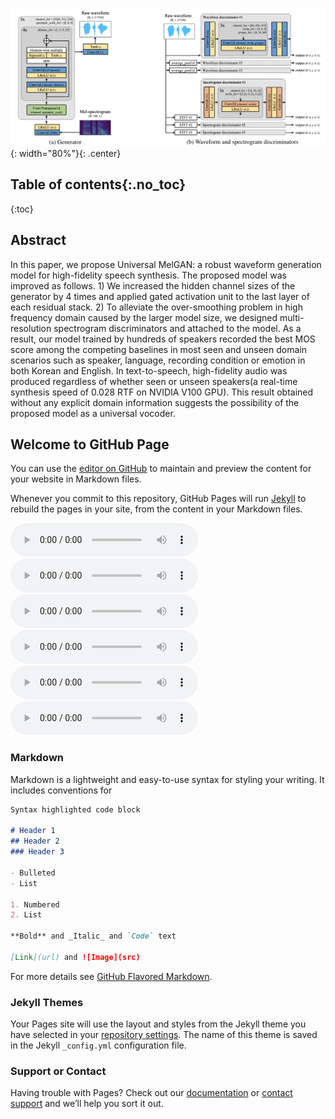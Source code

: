 ![Image](figure1.png){: width="80%"}{: .center}

## Table of contents{:.no_toc}
{:toc}

## Abstract
In this paper, we propose Universal MelGAN: a robust waveform generation model for high-fidelity speech synthesis. The proposed model was improved as follows. 1) We increased the hidden channel sizes of the generator by 4 times and applied gated activation unit to the last layer of each residual stack. 2) To alleviate the over-smoothing problem in high frequency domain caused by the larger model size, we designed multi-resolution spectrogram discriminators and attached to the model. As a result, our model trained by hundreds of speakers recorded the best MOS score among the competing baselines in most seen and unseen domain scenarios such as speaker, language, recording condition or emotion in both Korean and English. In text-to-speech, high-fidelity audio was produced regardless of whether seen or unseen speakers(a real-time synthesis speed of 0.028 RTF on NVIDIA V100 GPU). This result obtained without any explicit domain information suggests the possibility of the proposed model as a universal vocoder.


## Welcome to GitHub Page

You can use the [editor on GitHub](https://github.com/kallavinka8045/icassp2021/edit/gh-pages/index.md) to maintain and preview the content for your website in Markdown files.

Whenever you commit to this repository, GitHub Pages will run [Jekyll](https://jekyllrb.com/) to rebuild the pages in your site, from the content in your Markdown files.

<tr>
  <td><audio controls ><source src="wav_for_mos/eng/wavernn/eng_seen_single/LJ021-0045.wav" type="audio/wav"></audio></td>
  <td><audio controls ><source src="wav_for_mos/eng/wavernn/eng_seen_single/LJ021-0045.wav" type="audio/wav"></audio></td>
  <td><audio controls ><source src="wav_for_mos/eng/wavernn/eng_seen_single/LJ021-0045.wav" type="audio/wav"></audio></td>
  <td><audio controls ><source src="wav_for_mos/eng/wavernn/eng_seen_single/LJ021-0045.wav" type="audio/wav"></audio></td>
  <td><audio controls ><source src="wav_for_mos/eng/wavernn/eng_seen_single/LJ021-0045.wav" type="audio/wav"></audio></td>
  <td><audio controls ><source src="wav_for_mos/eng/wavernn/eng_seen_single/LJ021-0045.wav" type="audio/wav"></audio></td>
</tr>

### Markdown

Markdown is a lightweight and easy-to-use syntax for styling your writing. It includes conventions for

```markdown
Syntax highlighted code block

# Header 1
## Header 2
### Header 3

- Bulleted
- List

1. Numbered
2. List

**Bold** and _Italic_ and `Code` text

[Link](url) and ![Image](src)
```

For more details see [GitHub Flavored Markdown](https://guides.github.com/features/mastering-markdown/).

### Jekyll Themes

Your Pages site will use the layout and styles from the Jekyll theme you have selected in your [repository settings](https://github.com/kallavinka8045/icassp2021/settings). The name of this theme is saved in the Jekyll `_config.yml` configuration file.

### Support or Contact

Having trouble with Pages? Check out our [documentation](https://docs.github.com/categories/github-pages-basics/) or [contact support](https://github.com/contact) and we’ll help you sort it out.
